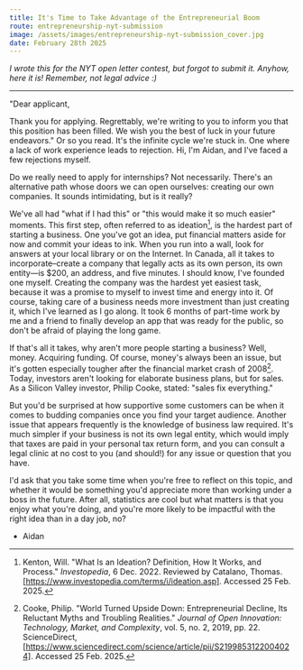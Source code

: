 ```yaml
---
title: It's Time to Take Advantage of the Entrepreneurial Boom
route: entrepreneurship-nyt-submission
image: /assets/images/entrepreneurship-nyt-submission_cover.jpg
date: February 28th 2025
---
```

*I wrote this for the NYT open letter contest, but forgot to submit it. Anyhow, here it is! Remember, not legal advice :)*
  
---  
  
  
"Dear applicant,  
  
Thank you for applying. Regrettably, we're writing to you to inform you that this position has been filled. We wish you the best of luck in your future endeavors." Or so you read. It's the infinite cycle we're stuck in. One where a lack of work experience leads to rejection. Hi, I'm Aidan, and I've faced a few rejections myself.  
  
Do we really need to apply for internships? Not necessarily. There's an alternative path whose doors we can open ourselves: creating our own companies. It sounds intimidating, but is it really?  
  
We've all had "what if I had this" or "this would make it so much easier" moments. This first step, often referred to as ideation[^1], is the hardest part of starting a business. One you've got an idea, put financial matters aside for now and commit your ideas to ink. When you run into a wall, look for answers at your local library or on the Internet. In Canada, all it takes to incorporate–create a company that legally acts as its own person, its own entity—is $200, an address, and five minutes. I should know, I've founded one myself. Creating the company was the hardest yet easiest task, because it was a promise to myself to invest time and energy into it. Of course, taking care of a business needs more investment than just creating it, which I've learned as I go along. It took 6 months of part-time work by me and a friend to finally develop an app that was ready for the public, so don't be afraid of playing the long game.  
  
If that's all it takes, why aren't more people starting a business? Well, money. Acquiring funding. Of course, money's always been an issue, but it's gotten especially tougher after the financial market crash of 2008[^2]. Today, investors aren't looking for elaborate business plans, but for sales. As a Silicon Valley investor, Philip Cooke, stated: "sales fix everything."  
  
But you'd be surprised at how supportive some customers can be when it comes to budding companies once you find your target audience. Another issue that appears frequently is the knowledge of business law required. It's much simpler if your business is not its own legal entity, which would imply that taxes are paid in your personal tax return form, and you can consult a legal clinic at no cost to you (and should!) for any issue or question that you have.  
  
I'd ask that you take some time when you're free to reflect on this topic, and whether it would be something you'd appreciate more than working under a boss in the future. After all, statistics are cool but what matters is that you enjoy what you're doing, and you're more likely to be impactful with the right idea than in a day job, no?  
  
- Aidan  
  
[^1]: Kenton, Will. "What Is an Ideation? Definition, How It Works, and Process." *Investopedia*, 6 Dec. 2022. Reviewed by Catalano, Thomas. [https://www.investopedia.com/terms/i/ideation.asp]. Accessed 25 Feb. 2025.
[^2]: Cooke, Philip. "World Turned Upside Down: Entrepreneurial Decline, Its Reluctant Myths and Troubling Realities." *Journal of Open Innovation: Technology, Market, and Complexity*, vol. 5, no. 2, 2019, pp. 22. ScienceDirect, [https://www.sciencedirect.com/science/article/pii/S2199853122004024]. Accessed 25 Feb. 2025.
